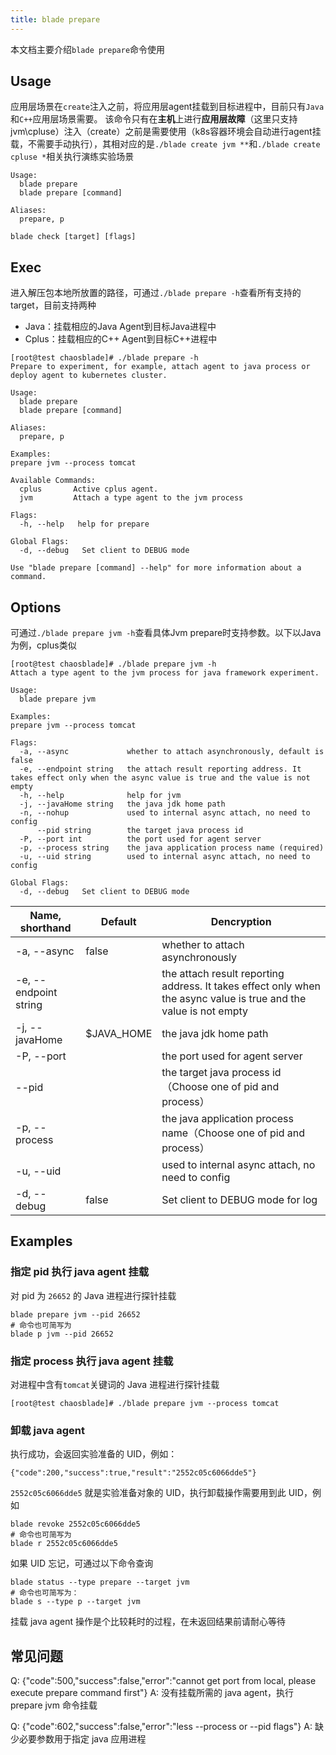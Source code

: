 ```yaml
---
title: blade prepare
---
```


本文档主要介绍`blade prepare`命令使用
## Usage
应用层场景在`create`注入之前，将应用层agent挂载到目标进程中，目前只有`Java`和`C++`应用层场景需要。
该命令只有在**主机**上进行**应用层故障**（这里只支持jvm\cpluse）注入（create）之前是需要使用（k8s容器环境会自动进行agent挂载，不需要手动执行），其相对应的是`./blade create jvm **`和`./blade create cpluse *`相关执行演练实验场景
```shell
Usage:
  blade prepare
  blade prepare [command]

Aliases:
  prepare, p
  
blade check [target] [flags]
```
## Exec
进入解压包本地所放置的路径，可通过`./blade prepare -h`查看所有支持的target，目前支持两种

- Java：挂载相应的Java Agent到目标Java进程中
- Cplus：挂载相应的C++ Agent到目标C++进程中
```
[root@test chaosblade]# ./blade prepare -h
Prepare to experiment, for example, attach agent to java process or deploy agent to kubernetes cluster.

Usage:
  blade prepare
  blade prepare [command]

Aliases:
  prepare, p

Examples:
prepare jvm --process tomcat

Available Commands:
  cplus       Active cplus agent.
  jvm         Attach a type agent to the jvm process

Flags:
  -h, --help   help for prepare

Global Flags:
  -d, --debug   Set client to DEBUG mode

Use "blade prepare [command] --help" for more information about a command.
```
## Options
可通过`./blade prepare jvm -h`查看具体Jvm prepare时支持参数。以下以Java为例，cplus类似

```
[root@test chaosblade]# ./blade prepare jvm -h
Attach a type agent to the jvm process for java framework experiment.

Usage:
  blade prepare jvm

Examples:
prepare jvm --process tomcat

Flags:
  -a, --async             whether to attach asynchronously, default is false
  -e, --endpoint string   the attach result reporting address. It takes effect only when the async value is true and the value is not empty
  -h, --help              help for jvm
  -j, --javaHome string   the java jdk home path
  -n, --nohup             used to internal async attach, no need to config
      --pid string        the target java process id
  -P, --port int          the port used for agent server
  -p, --process string    the java application process name (required)
  -u, --uid string        used to internal async attach, no need to config

Global Flags:
  -d, --debug   Set client to DEBUG mode
```
| **Name, shorthand** | **Default** | **Dencryption** |
| --- | --- | --- |
| -a, --async   | false | whether to attach asynchronously |
| -e, --endpoint string  |  | the attach result reporting address. It takes effect only when the async value is true and the value is not empty |
| -j, --javaHome | $JAVA_HOME | the java jdk home path |
| -P, --port |  | the port used for agent server |
| --pid |  | the target java process id（Choose one of pid and process） |
| -p, --process |  | the java application process name（Choose one of pid and process） |
| -u, --uid |  | used to internal async attach, no need to config |
| -d, --debug | false | Set client to DEBUG mode for log |

## Examples
### 指定 pid 执行 java agent 挂载
对 pid 为 `26652` 的 Java 进程进行探针挂载
```
blade prepare jvm --pid 26652
# 命令也可简写为
blade p jvm --pid 26652
```
### 指定 process 执行 java agent 挂载
对进程中含有`tomcat`关键词的 Java 进程进行探针挂载
```
[root@test chaosblade]# ./blade prepare jvm --process tomcat
```
### 卸载 java agent 
执行成功，会返回实验准备的 UID，例如：
```
{"code":200,"success":true,"result":"2552c05c6066dde5"}
```
`2552c05c6066dde5` 就是实验准备对象的 UID，执行卸载操作需要用到此 UID，例如
```
blade revoke 2552c05c6066dde5
# 命令也可简写为
blade r 2552c05c6066dde5
```
如果 UID 忘记，可通过以下命令查询
```
blade status --type prepare --target jvm
# 命令也可简写为：
blade s --type p --target jvm
```
挂载 java agent 操作是个比较耗时的过程，在未返回结果前请耐心等待
## 常见问题
Q: {"code":500,"success":false,"error":"cannot get port from local, please execute prepare command first"} 
A: 没有挂载所需的 java agent，执行 prepare jvm 命令挂载

Q: {"code":602,"success":false,"error":"less --process or --pid flags"} 
A: 缺少必要参数用于指定 java 应用进程
